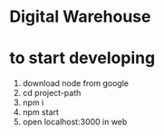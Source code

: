# Digital Warehouse

# to start developing

1. download node from google
2. cd project-path
3. npm i
4. npm start
5. open localhost:3000 in web
